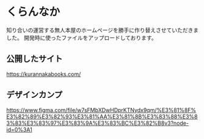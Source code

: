 # くらんなか
知り合いの運営する無人本屋のホームページを勝手に作り替えさせていただきました。
開発時に使ったファイルをアップロードしております。
## 公開したサイト
https://kurannakabooks.com/
## デザインカンプ
https://www.figma.com/file/w7sFMbXDwHDprKTNydx9qm/%E3%81%8F%E3%82%89%E3%82%93%E3%81%AA%E3%81%8B%E3%83%88%E3%83%83%E3%83%97%E3%83%9A%E3%83%BC%E3%82%B8v3?node-id=0%3A1
